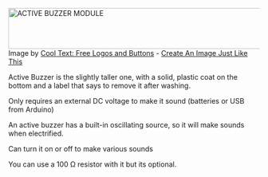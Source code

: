 <a href="https://cooltext.com"><img src="https://images.cooltext.com/5470390.png" width="1122" height="82" alt="ACTIVE BUZZER MODULE" /></a>
<br />Image by <a href="https://cooltext.com">Cool Text: Free Logos and Buttons</a> - <a href="https://cooltext.com/Edit-Logo?LogoID=3648423037">Create An Image Just Like This</a>

Active Buzzer is the slightly taller one, with a solid, plastic coat on the bottom and a label that says to remove it after washing.

Only requires an external DC voltage to make it sound (batteries or USB from Arduino)

An active buzzer has a built-in oscillating source, so it will make sounds when electrified.

Can turn it on or off to make various sounds

You can use a 100 Ω resistor with it but its optional.
